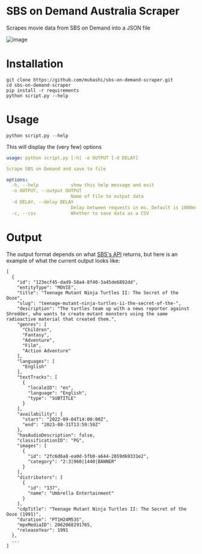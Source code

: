 # SBS on Demand Australia Scraper

Scrapes movie data from SBS on Demand into a JSON file

![image](https://github.com/muhashi/sbsondemand-scraper/assets/105213357/244dc2e5-f4ba-492c-86ad-677b3d056cf6)

# Installation

```
git clone https://github.com/muhashi/sbs-on-demand-scraper.git
cd sbs-on-demand-scraper
pip install -r requirements
python script.py --help
```

# Usage

```
python script.py --help
```

This will display the (very few) options

```yaml
usage: python script.py [-h] -o OUTPUT [-d DELAY]

Scrape SBS on Demand and save to file

options:
  -h, --help            show this help message and exit
  -o OUTPUT, --output OUTPUT
                        Name of file to output data
  -d DELAY, --delay DELAY
                        Delay between requests in ms. Default is 1000ms
  -c, --csv             Whether to save data as a CSV
```
# Output

The output format depends on what [SBS's API](https://catalogue.pr.sbsod.com/collections/all-movies) returns, but here is an example of what the current output looks like:

```
[
  {
    "id": "123ecf45-dad9-58a4-8f40-3a45de6892dd",
    "entityType": "MOVIE",
    "title": "Teenage Mutant Ninja Turtles II: The Secret of the Ooze",
    "slug": "teenage-mutant-ninja-turtles-ii-the-secret-of-the-",
    "description": "The turtles team up with a news reporter against Shredder, who wants to create mutant monsters using the same radioactive material that created them.",
    "genres": [
      "Children",
      "Fantasy",
      "Adventure",
      "Film",
      "Action Adventure"
    ],
    "languages": [
      "English"
    ],
    "textTracks": [
      {
        "localeID": "en",
        "language": "English",
        "type": "SUBTITLE"
      }
    ],
    "availability": {
      "start": "2022-09-04T14:00:00Z",
      "end": "2023-08-31T13:59:59Z"
    },
    "hasAudioDescription": false,
    "classificationID": "PG",
    "images": [
      {
        "id": "2fc6d6a8-ea0d-5fb0-a644-2859d69331e2",
        "category": "2:3|960|1440|BANNER"
      }
    ],
    "distributors": [
      {
        "id": "137",
        "name": "Umbrella Entertainment"
      }
    ],
    "cdpTitle": "Teenage Mutant Ninja Turtles II: The Secret of the Ooze (1991)",
    "duration": "PT1H24M53S",
    "mpxMediaID": 2062068291765,
    "releaseYear": 1991
  },
  ...
]
```
